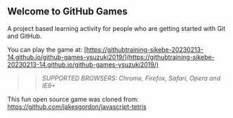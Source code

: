 ## Welcome to GitHub Games

A project based learning activity for people who are getting started with Git and GitHub.

You can play the game at: [https://githubtraining-sikebe-20230213-14.github.io/github-games-ysuzuki2019/](https://githubtraining-sikebe-20230213-14.github.io/github-games-ysuzuki2019/)

>> _*SUPPORTED BROWSERS*: Chrome, Firefox, Safari, Opera and IE9+_

This fun open source game was cloned from: https://github.com/jakesgordon/javascript-tetris
